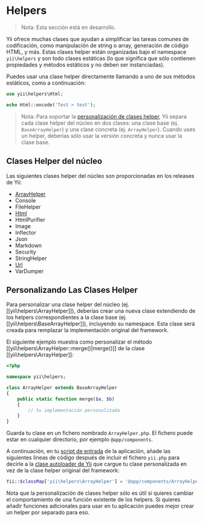 Helpers
=======

> Nota: Esta sección está en desarrollo.

Yii ofrece muchas clases que ayudan a simplificar las tareas comunes de codificación, como manipulación de string o array,
generación de código HTML, y más. Estas clases helper están organizadas bajo el namespace `yii\helpers` y
son todo clases estáticas (lo que significa que sólo contienen propiedades y métodos estáticos y no deben ser instanciadas).

Puedes usar una clase helper directamente llamando a uno de sus métodos estáticos, como a continuación:

```php
use yii\helpers\Html;

echo Html::encode('Test > test');
```

> Nota: Para soportar la [personalización de clases helper](#customizing-helper-classes), Yii separa cada clase helper del núcleo
  en dos clases: una clase base (ej. `BaseArrayHelper`) y una clase concreta (ej. `ArrayHelper`).
  Cuando uses un helper, deberías sólo usar la versión concreta y nunca usar la clase base.


Clases Helper del núcleo
------------------------

Las siguientes clases helper del núcleo son proporcionadas en los releases de Yii:

- [ArrayHelper](helper-array.md)
- Console
- FileHelper
- [Html](helper-html.md)
- HtmlPurifier
- Image
- Inflector
- Json
- Markdown
- Security
- StringHelper
- [Url](helper-url.md)
- VarDumper


Personalizando Las Clases Helper <span id="customizing-helper-classes"></span>
--------------------------------

Para personalizar una clase helper del núcleo (ej. [[yii\helpers\ArrayHelper]]), deberías crear una nueva clase extendiendo
de los helpers correspondientes a la clase base (ej. [[yii\helpers\BaseArrayHelper]]), incluyendo su namespace. Esta clase
será creada para remplazar la implementación original del framework.

El siguiente ejemplo muestra como personalizar el método [[yii\helpers\ArrayHelper::merge()|merge()]] de la clase
[[yii\helpers\ArrayHelper]]:

```php
<?php

namespace yii\helpers;

class ArrayHelper extends BaseArrayHelper
{
    public static function merge($a, $b)
    {
        // tu implementación personalizada
    }
}
```

Guarda tu clase en un fichero nombrado `ArrayHelper.php`. El fichero puede estar en cualquier directorio, por ejemplo `@app/components`.

A continuación, en tu [script de entrada](structure-entry-scripts.md) de la aplicación, añade las siguientes lineas de código
después de incluir el fichero `yii.php` para decirle a la [clase autoloader de Yii](concept-autoloading.md) que cargue tu
clase personalizada en vez de la clase helper original del framework:

```php
Yii::$classMap['yii\helpers\ArrayHelper'] = '@app/components/ArrayHelper.php';
```

Nota que la personalización de clases helper sólo es útil si quieres cambiar el comportamiento de una función
existente de los helpers. Si quieres añadir funciones adicionales para usar en tu aplicación puedes mejor crear un helper
por separado para eso.
